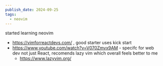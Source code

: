 ```yaml
---
publish_date: 2024-09-25
tags:
  - neovim
---
```

started learning neovim

- https://vimforreactdevs.com/ , good starter uses kick start
- https://www.youtube.com/watch?v=V070Zmvx9AM - specifc for web dev not just React, recomends lazy vim which overall feels better to me
  - https://www.lazyvim.org/


